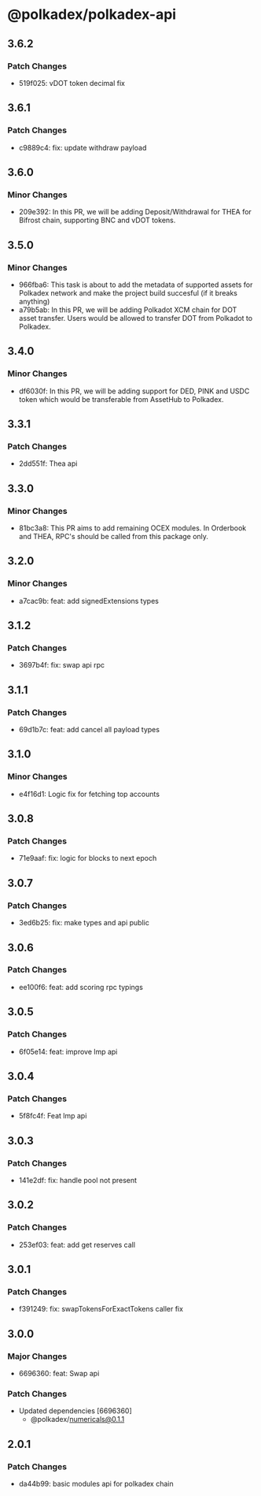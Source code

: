 # @polkadex/polkadex-api

## 3.6.2

### Patch Changes

- 519f025: vDOT token decimal fix

## 3.6.1

### Patch Changes

- c9889c4: fix: update withdraw payload

## 3.6.0

### Minor Changes

- 209e392: In this PR, we will be adding Deposit/Withdrawal for THEA for Bifrost chain, supporting BNC and vDOT tokens.

## 3.5.0

### Minor Changes

- 966fba6: This task is about to add the metadata of supported assets for Polkadex network and make the project build succesful (if it breaks anything)
- a79b5ab: In this PR, we will be adding Polkadot XCM chain for DOT asset transfer. Users would be allowed to transfer DOT from Polkadot to Polkadex.

## 3.4.0

### Minor Changes

- df6030f: In this PR, we will be adding support for DED, PINK and USDC token which would be transferable from AssetHub to Polkadex.

## 3.3.1

### Patch Changes

- 2dd551f: Thea api

## 3.3.0

### Minor Changes

- 81bc3a8: This PR aims to add remaining OCEX modules. In Orderbook and THEA, RPC's should be called from this package only.

## 3.2.0

### Minor Changes

- a7cac9b: feat: add signedExtensions types

## 3.1.2

### Patch Changes

- 3697b4f: fix: swap api rpc

## 3.1.1

### Patch Changes

- 69d1b7c: feat: add cancel all payload types

## 3.1.0

### Minor Changes

- e4f16d1: Logic fix for fetching top accounts

## 3.0.8

### Patch Changes

- 71e9aaf: fix: logic for blocks to next epoch

## 3.0.7

### Patch Changes

- 3ed6b25: fix: make types and api public

## 3.0.6

### Patch Changes

- ee100f6: feat: add scoring rpc typings

## 3.0.5

### Patch Changes

- 6f05e14: feat: improve lmp api

## 3.0.4

### Patch Changes

- 5f8fc4f: Feat lmp api

## 3.0.3

### Patch Changes

- 141e2df: fix: handle pool not present

## 3.0.2

### Patch Changes

- 253ef03: feat: add get reserves call

## 3.0.1

### Patch Changes

- f391249: fix: swapTokensForExactTokens caller fix

## 3.0.0

### Major Changes

- 6696360: feat: Swap api

### Patch Changes

- Updated dependencies [6696360]
  - @polkadex/numericals@0.1.1

## 2.0.1

### Patch Changes

- da44b99: basic modules api for polkadex chain
